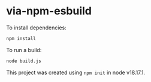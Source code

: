 # via-npm-esbuild

To install dependencies:

```bash
npm install
```

To run a build:

```bash
node build.js
```

This project was created using `npm init` in node v18.17.1.
